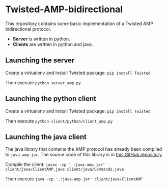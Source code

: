 Twisted-AMP-bidirectional
=========================

This repository contains some basic implementation of a Twisted AMP bidirectional protocol.
* **Server** is written in python.
* **Clients** are written in python and java.

Launching the server
--------------------
Create a virtualenv and install Twisted package: ```pip install Twisted```

Then execute ```python server_amp.py```

Launching the python client
---------------------------
Create a virtualenv and install Twisted package: ```pip install Twisted```

Then execute ```python client/python/client_amp.py```

Launching the java client
---------------------------
The java library that contains the AMP protocol has already been compiled to ```java-amp.jar```. The source code of this library is in [this GitHub repository](https://github.com/glyph/amp-java).

Compile the client: ```javac -cp '.:java-amp.jar' client/java/ClientAMP.java client/java/Commands.java```

Then execute ```java -cp '.:java-amp.jar' client/java/ClientAMP```
